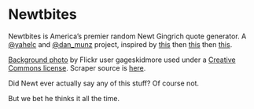 Newtbites
=========

Newtbites is America’s premier random Newt Gingrich quote generator. A [@yahelc](http://twitter.com/intent/follow?screen_name=yahelc) and [@dan_munz](http://twitter.com/intent/follow?screen_name=dan_munz) project, inspired by [this](http://money.cnn.com/2011/11/21/news/economy/gingrich_cbo_socialism/index.htm) then [this](https://twitter.com/#!/dan_munz/status/138777389357481985) then [this](https://twitter.com/#!/yahelc/status/138777815448428544).

[Background photo](http://www.flickr.com/photos/gageskidmore/6239088890/) by Flickr user gageskidmore used under a [Creative Commons license](http://creativecommons.org/licenses/by-sa/2.0/deed.en). Scraper source is [here](https://gist.github.com/1446981).

Did Newt ever actually say any of this stuff? Of course not.

But we bet he thinks it all the time.
